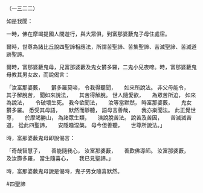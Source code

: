 （一三二二）

如是我聞：

一時，佛在摩竭提國人間遊行，與大眾俱，到富那婆藪鬼子母住處宿。

爾時，世尊為諸比丘說四聖諦相應法，所謂苦聖諦、苦集聖諦、苦滅聖諦、苦滅道跡聖諦。

爾時，富那婆藪鬼母，兒富那婆藪及鬼女欝多羅，二鬼小兒夜啼。時，富那婆藪鬼母教其男女故，而說偈言：

「汝富那婆藪，　　欝多羅莫啼，
令我得聽聞，　　如來所說法。
非父母能令，　　其子解脫苦，
聞如來說法，　　其苦得解脫。
世人隨愛欲，　　為眾苦所迫，
如來為說法，　　令破壞生死。
我今欲聞法，　　汝等當默然，
時富那婆藪，　　鬼女欝多羅。
悉受其母語，　　默然而靜聽，
語母言善哉，　　我亦樂聞法。
此正覺世尊，　　於摩竭勝山，
為諸眾生類，　　演說脫苦法。
說苦及苦因，　　苦滅滅苦道，
從此四聖諦，　　安隱趣涅槃。
母今但善聽，　　世尊所說法。」

時，富那婆藪鬼母即說偈言：

「奇哉智慧子，　　善能隨我心，
汝富那婆藪，　　善歎佛導師。
汝富那婆藪，　　及汝欝多羅，
當生隨喜心，　　我已見聖諦。」

時，富那婆藪鬼母說是偈時，鬼子男女隨喜默然。






#四聖諦
